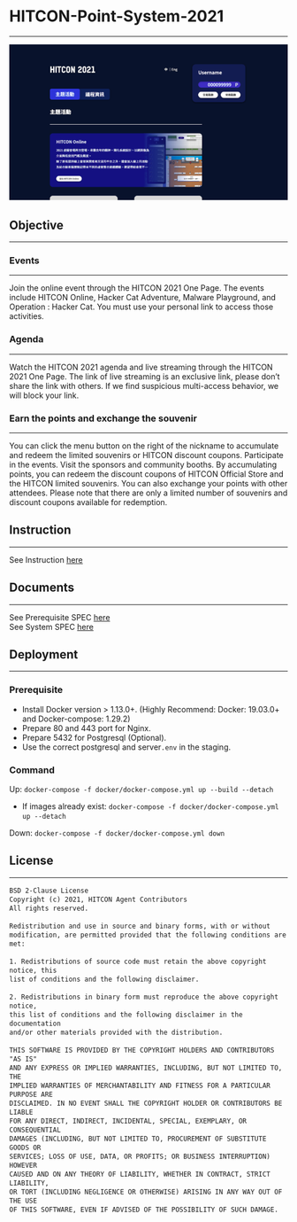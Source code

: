 # HITCON-Point-System-2021
---
![](https://github.com/gcobcqwe/HITCON-Point-System-2021/blob/master/documents/web_ui.png)

## Objective
---
### Events
---
Join the online event through the HITCON 2021 One Page. The events include HITCON Online, Hacker Cat Adventure, Malware Playground, and Operation : Hacker Cat. You must use your personal link to access those activities.

### Agenda
---
Watch the HITCON 2021 agenda and live streaming through the HITCON 2021 One Page. The link of live streaming is an exclusive link, please don’t share the link with others. If we find suspicious multi-access behavior, we will block your link.

### Earn the points and exchange the souvenir
---
You can click the menu button on the right of the nickname to accumulate and redeem the limited souvenirs or HITCON discount coupons. Participate in the events. Visit the sponsors and community booths. By accumulating points, you can redeem the discount coupons of HITCON Official Store and the HITCON limited souvenirs. You can also exchange your points with other attendees. Please note that there are only a limited number of souvenirs and discount coupons available for redemption.

## Instruction
---
See Instruction [here](https://github.com/gcobcqwe/HITCON-Point-System-2021/blob/master/documents/HITCON%202021%20One%20Page%20%E9%BB%9E%E6%95%B8%E7%B3%BB%E7%B5%B1%E6%93%8D%E4%BD%9C%E6%8C%87%E5%8D%97%20Point%20System%20Instructions.pdf )

## Documents
---
See Prerequisite SPEC [here](https://github.com/gcobcqwe/HITCON-Point-System-2021/blob/master/documents/HITCON%202021%20Email%20Prerequisite%20%E8%A8%AD%E8%A8%88%E6%96%87%E4%BB%B6.pdf)
</br>
See System SPEC [here](https://github.com/gcobcqwe/HITCON-Point-System-2021/blob/master/documents/HITCON%202021%20%E9%BB%9E%E6%95%B8%E7%B3%BB%E7%B5%B1%20%E8%A8%AD%E8%A8%88%E6%96%87%E4%BB%B6.pdf)

## Deployment
---

### Prerequisite
- Install Docker version > 1.13.0+. (Highly Recommend: Docker: 19.03.0+ and Docker-compose: 1.29.2)
- Prepare 80 and 443 port for Nginx.
- Prepare 5432 for Postgresql (Optional).
- Use the correct postgresql and server`.env` in the staging.

### Command
Up:
`docker-compose -f docker/docker-compose.yml up --build --detach`
- If images already exist:
`docker-compose -f docker/docker-compose.yml up --detach`

Down:
`docker-compose -f docker/docker-compose.yml down`

## License
---
```
BSD 2-Clause License
Copyright (c) 2021, HITCON Agent Contributors
All rights reserved.

Redistribution and use in source and binary forms, with or without
modification, are permitted provided that the following conditions are met:

1. Redistributions of source code must retain the above copyright notice, this
list of conditions and the following disclaimer.

2. Redistributions in binary form must reproduce the above copyright notice,
this list of conditions and the following disclaimer in the documentation
and/or other materials provided with the distribution.

THIS SOFTWARE IS PROVIDED BY THE COPYRIGHT HOLDERS AND CONTRIBUTORS "AS IS"
AND ANY EXPRESS OR IMPLIED WARRANTIES, INCLUDING, BUT NOT LIMITED TO, THE
IMPLIED WARRANTIES OF MERCHANTABILITY AND FITNESS FOR A PARTICULAR PURPOSE ARE
DISCLAIMED. IN NO EVENT SHALL THE COPYRIGHT HOLDER OR CONTRIBUTORS BE LIABLE
FOR ANY DIRECT, INDIRECT, INCIDENTAL, SPECIAL, EXEMPLARY, OR CONSEQUENTIAL
DAMAGES (INCLUDING, BUT NOT LIMITED TO, PROCUREMENT OF SUBSTITUTE GOODS OR
SERVICES; LOSS OF USE, DATA, OR PROFITS; OR BUSINESS INTERRUPTION) HOWEVER
CAUSED AND ON ANY THEORY OF LIABILITY, WHETHER IN CONTRACT, STRICT LIABILITY,
OR TORT (INCLUDING NEGLIGENCE OR OTHERWISE) ARISING IN ANY WAY OUT OF THE USE
OF THIS SOFTWARE, EVEN IF ADVISED OF THE POSSIBILITY OF SUCH DAMAGE.
```
